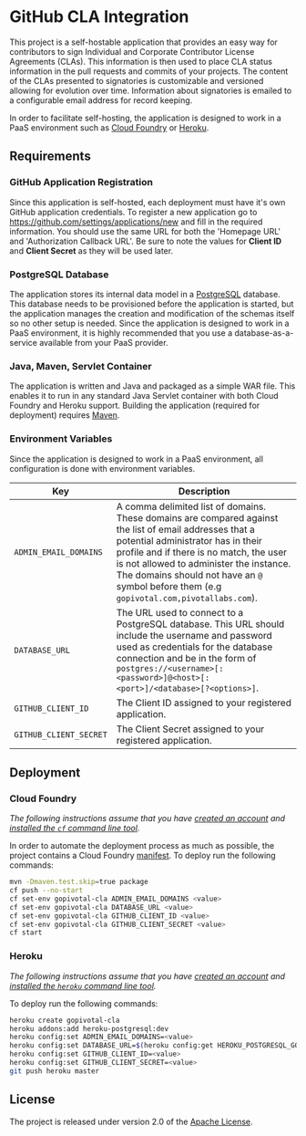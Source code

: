 # GitHub CLA Integration

This project is a self-hostable application that provides an easy way for contributors to sign Individual and Corporate Contributor License Agreements (CLAs).  This information is then used to place CLA status information in the pull requests and commits of your projects.  The content of the CLAs presented to signatories is customizable and versioned allowing for evolution over time.  Information about signatories is emailed to a configurable email address for record keeping.

In order to facilitate self-hosting, the application is designed to work in a PaaS environment such as [Cloud Foundry][] or [Heroku][].


## Requirements

### GitHub Application Registration
Since this application is self-hosted, each deployment must have it's own GitHub application credentials.  To register a new application go to <https://github.com/settings/applications/new> and fill in the required information.  You should use the same URL for both the 'Homepage URL' and 'Authorization Callback URL'.  Be sure to note the values for **Client ID** and **Client Secret** as they will be used later.

### PostgreSQL Database
The application stores its internal data model in a [PostgreSQL][] database.  This database needs to be provisioned before the application is started, but the application manages the creation and modification of the schemas itself so no other setup is needed.  Since the application is designed to work in a PaaS environment, it is highly recommended that you use a database-as-a-service available from your PaaS provider.

### Java, Maven, Servlet Container
The application is written and Java and packaged as a simple WAR file.  This enables it to run in any standard Java Servlet container with both Cloud Foundry and Heroku support.  Building the application (required for deployment) requires [Maven][].

### Environment Variables
Since the application is designed to work in a PaaS environment, all configuration is done with environment variables.

| Key | Description
| --- | -----------
| `ADMIN_EMAIL_DOMAINS` | A comma delimited list of domains.  These domains are compared against the list of email addresses that a potential administrator has in their profile and if there is no match, the user is not allowed to administer the instance.  The domains should not have an `@` symbol before them (e.g `gopivotal.com,pivotallabs.com`).
| `DATABASE_URL` | The URL used to connect to a PostgreSQL database.  This URL should include the username and password used as credentials for the database connection and be in the form of `postgres://<username>[:<password>]@<host>[:<port>]/<database>[?<options>]`.
| `GITHUB_CLIENT_ID` | The Client ID assigned to your registered application.
| `GITHUB_CLIENT_SECRET` | The Client Secret assigned to your registered application.


## Deployment

### Cloud Foundry
_The following instructions assume that you have [created an account][cloud-foundry-account] and [installed the `cf` command line tool][]._

In order to automate the deployment process as much as possible, the project contains a Cloud Foundry [manifest][].  To deploy run the following commands:

```bash
mvn -Dmaven.test.skip=true package
cf push --no-start
cf set-env gopivotal-cla ADMIN_EMAIL_DOMAINS <value>
cf set-env gopivotal-cla DATABASE_URL <value>
cf set-env gopivotal-cla GITHUB_CLIENT_ID <value>
cf set-env gopivotal-cla GITHUB_CLIENT_SECRET <value>
cf start
```

### Heroku
_The following instructions assume that you have [created an account][heroku-account] and [installed the `heroku` command line tool][]._

To deploy run the following commands:

```bash
heroku create gopivotal-cla
heroku addons:add heroku-postgresql:dev
heroku config:set ADMIN_EMAIL_DOMAINS=<value>
heroku config:set DATABASE_URL=$(heroku config:get HEROKU_POSTGRESQL_GOLD_URL)
heroku config:set GITHUB_CLIENT_ID=<value>
heroku config:set GITHUB_CLIENT_SECRET=<value>
git push heroku master
```

## License
The project is released under version 2.0 of the [Apache License][].


[Apache License]: http://www.apache.org/licenses/LICENSE-2.0
[applications]: https://github.com/settings/applications
[Cloud Foundry]: http://run.pivotal.io
[cloud-foundry-account]: http://docs.cloudfoundry.com/docs/dotcom/getting-started.html#signup
[installed the `cf` command line tool]: http://docs.cloudfoundry.com/docs/dotcom/getting-started.html#install-cf
[installed the `heroku` command line tool]: https://devcenter.heroku.com/articles/quickstart#step-2-install-the-heroku-toolbelt
[Heroku]: https://www.heroku.com
[heroku-account]: https://id.heroku.com/signup
[manifest]: manifest.yml
[Maven]: http://maven.apache.org
[new-application]: https://github.com/settings/applications/new
[PostgreSQL]: http://www.postgresql.org
